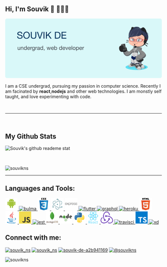 ## Hi, I'm Souvik 👋 🧑🏻‍💻

![banner](./banner.png)

I am a CSE undergrad, pursuing my passion in computer science. Recently I am facinated by **react**,**nodejs** and other web technologies. I am monstly self taught, and love experimenting with code.

<br>

---

<br>

## My Github Stats 
![Souvik's github reademe stat](https://mygithub-readme-stats.vercel.app/api?username=Souvikns&count_private=true&theme=tokyonight)

<br>

<p><img align="center" src="https://github-readme-streak-stats.herokuapp.com/?user=souvikns&" alt="souvikns" /></p>

---

## Languages and Tools:
<p align="left"> <a href="https://developer.android.com" target="_blank"> <img src="https://raw.githubusercontent.com/devicons/devicon/master/icons/android/android-original-wordmark.svg" alt="android" width="40" height="40"/> </a> <a href="https://bulma.io/" target="_blank"> <img src="https://raw.githubusercontent.com/gilbarbara/logos/804dc257b59e144eaca5bc6ffd16949752c6f789/logos/bulma.svg" alt="bulma" width="40" height="40"/> </a> <a href="https://www.w3schools.com/css/" target="_blank"> <img src="https://raw.githubusercontent.com/devicons/devicon/master/icons/css3/css3-original-wordmark.svg" alt="css3" width="40" height="40"/> </a> <a href="https://www.electronjs.org" target="_blank"> <img src="https://raw.githubusercontent.com/devicons/devicon/master/icons/electron/electron-original.svg" alt="electron" width="40" height="40"/> </a> <a href="https://expressjs.com" target="_blank"> <img src="https://raw.githubusercontent.com/devicons/devicon/master/icons/express/express-original-wordmark.svg" alt="express" width="40" height="40"/> </a> <a href="https://flutter.dev" target="_blank"> <img src="https://www.vectorlogo.zone/logos/flutterio/flutterio-icon.svg" alt="flutter" width="40" height="40"/> </a> <a href="https://graphql.org" target="_blank"> <img src="https://www.vectorlogo.zone/logos/graphql/graphql-icon.svg" alt="graphql" width="40" height="40"/> </a> <a href="https://heroku.com" target="_blank"> <img src="https://www.vectorlogo.zone/logos/heroku/heroku-icon.svg" alt="heroku" width="40" height="40"/> </a> <a href="https://www.w3.org/html/" target="_blank"> <img src="https://raw.githubusercontent.com/devicons/devicon/master/icons/html5/html5-original-wordmark.svg" alt="html5" width="40" height="40"/> </a> <a href="https://www.java.com" target="_blank"> <img src="https://raw.githubusercontent.com/devicons/devicon/master/icons/java/java-original.svg" alt="java" width="40" height="40"/> </a> <a href="https://developer.mozilla.org/en-US/docs/Web/JavaScript" target="_blank"> <img src="https://raw.githubusercontent.com/devicons/devicon/master/icons/javascript/javascript-original.svg" alt="javascript" width="40" height="40"/> </a> <a href="https://jestjs.io" target="_blank"> <img src="https://www.vectorlogo.zone/logos/jestjsio/jestjsio-icon.svg" alt="jest" width="40" height="40"/> </a> <a href="https://www.mongodb.com/" target="_blank"> <img src="https://raw.githubusercontent.com/devicons/devicon/master/icons/mongodb/mongodb-original-wordmark.svg" alt="mongodb" width="40" height="40"/> </a> <a href="https://nodejs.org" target="_blank"> <img src="https://raw.githubusercontent.com/devicons/devicon/master/icons/nodejs/nodejs-original-wordmark.svg" alt="nodejs" width="40" height="40"/> </a> <a href="https://www.python.org" target="_blank"> <img src="https://raw.githubusercontent.com/devicons/devicon/master/icons/python/python-original.svg" alt="python" width="40" height="40"/> </a> <a href="https://reactjs.org/" target="_blank"> <img src="https://raw.githubusercontent.com/devicons/devicon/master/icons/react/react-original-wordmark.svg" alt="react" width="40" height="40"/> </a> <a href="https://redux.js.org" target="_blank"> <img src="https://raw.githubusercontent.com/devicons/devicon/master/icons/redux/redux-original.svg" alt="redux" width="40" height="40"/> </a> <a href="https://travis-ci.org" target="_blank"> <img src="https://www.vectorlogo.zone/logos/travis-ci/travis-ci-icon.svg" alt="travisci" width="40" height="40"/> </a> <a href="https://www.typescriptlang.org/" target="_blank"> <img src="https://raw.githubusercontent.com/devicons/devicon/master/icons/typescript/typescript-original.svg" alt="typescript" width="40" height="40"/> </a> <a href="https://www.adobe.com/products/xd.html" target="_blank"> <img src="https://cdn.worldvectorlogo.com/logos/adobe-xd.svg" alt="xd" width="40" height="40"/> </a> </p>


## Connect with me:
<p align="left">
<a href="https://dev.to/souvik_ns" target="blank"><img align="center" src="https://cdn.jsdelivr.net/npm/simple-icons@3.0.1/icons/dev-dot-to.svg" alt="souvik_ns" height="30" width="40" /></a>
<a href="https://twitter.com/souvik_ns" target="blank"><img align="center" src="https://cdn.jsdelivr.net/npm/simple-icons@3.0.1/icons/twitter.svg" alt="souvik_ns" height="30" width="40" /></a>
<a href="https://linkedin.com/in/souvik-de-a2b941169" target="blank"><img align="center" src="https://cdn.jsdelivr.net/npm/simple-icons@3.0.1/icons/linkedin.svg" alt="souvik-de-a2b941169" height="30" width="40" /></a>
<a href="https://medium.com/@souvikns" target="blank"><img align="center" src="https://cdn.jsdelivr.net/npm/simple-icons@3.0.1/icons/medium.svg" alt="@souvikns" height="30" width="40" /></a>
</p>


<p align="left"> <img src="https://komarev.com/ghpvc/?username=souvikns&label=Profile%20views&color=0e75b6&style=flat" alt="souvikns" /> </p>
